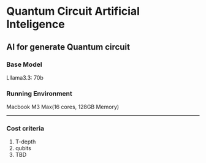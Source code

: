 # Quantum Circuit Artificial Inteligence
## AI for generate Quantum circuit

### Base Model
Lllama3.3: 70b
### Running Environment
Macbook M3 Max(16 cores, 128GB Memory)

---
### Cost criteria
1. T-depth
2. qubits
3. TBD